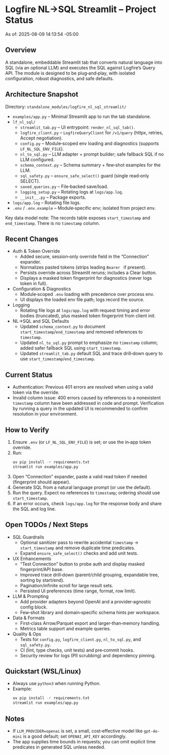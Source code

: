 # Logfire NL→SQL Streamlit – Project Status

As of: 2025-08-09 14:13:54 -05:00

## Overview
A standalone, embeddable Streamlit tab that converts natural language into SQL (via an optional LLM) and executes the SQL against Logfire’s Query API. The module is designed to be plug‑and‑play, with isolated configuration, robust diagnostics, and safe defaults.

## Architecture Snapshot
Directory: `standalone_modules/logfire_nl_sql_streamlit/`

- `examples/app.py` – Minimal Streamlit app to run the tab standalone.
- `lf_nl_sql/`
  - `streamlit_tab.py` – UI entrypoint: `render_nl_sql_tab()`.
  - `logfire_client.py` – `LogfireQueryClient` for `/v1/query` (httpx, retries, Accept negotiation).
  - `config.py` – Module‑scoped env loading and diagnostics (supports `LF_NL_SQL_ENV_FILE`).
  - `nl_to_sql.py` – LLM adapter + prompt builder; safe fallback SQL if no LLM configured.
  - `schema_context.py` – Schema summary + few‑shot examples for the LLM.
  - `sql_safety.py` – `ensure_safe_select()` guard (single read‑only SELECT).
  - `saved_queries.py` – File‑backed save/load.
  - `logging_setup.py` – Rotating logs at `logs/app.log`.
  - `__init__.py` – Package exports.
- `logs/app.log` – Rotating file logs.
- `.env` / `.env.example` – Module‑specific env; isolated from project env.

Key data model note: The records table exposes `start_timestamp` and `end_timestamp`. There is no `timestamp` column.

## Recent Changes
- Auth & Token Override
  - Added secure, session‑only override field in the “Connection” expander.
  - Normalizes pasted tokens (strips leading `Bearer ` if present).
  - Persists override across Streamlit reruns; includes a Clear button.
  - Displays a masked token fingerprint for diagnostics (never logs token in full).
- Configuration & Diagnostics
  - Module‑scoped `.env` loading with precedence over process env.
  - UI displays the loaded env file path; logs record the source.
- Logging
  - Rotating file logs at `logs/app.log` with request timing and error bodies (truncated), plus masked token fingerprint from client init.
- NL→SQL and SQL Defaults
  - Updated `schema_context.py` to document `start_timestamp`/`end_timestamp` and removed references to `timestamp`.
  - Updated `nl_to_sql.py` prompt to emphasize no `timestamp` column; added safer fallback SQL using `start_timestamp`.
  - Updated `streamlit_tab.py` default SQL and trace drill‑down query to use `start_timestamp`/`end_timestamp`.

## Current Status
- Authentication: Previous 401 errors are resolved when using a valid token via the override.
- Invalid column issue: 400 errors caused by references to a nonexistent `timestamp` column have been addressed in code and prompt. Verification by running a query in the updated UI is recommended to confirm resolution in your environment.

## How to Verify
1. Ensure `.env` (or `LF_NL_SQL_ENV_FILE`) is set; or use the in‑app token override.
2. Run:
   ```bash
   uv pip install -r requirements.txt
   streamlit run examples/app.py
   ```
3. Open “Connection” expander, paste a valid read token if needed (fingerprint should appear).
4. Generate SQL from a natural language prompt (or use the default).
5. Run the query. Expect no references to `timestamp`; ordering should use `start_timestamp`.
6. If an error occurs, check `logs/app.log` for the response body and share the SQL and log line.

## Open TODOs / Next Steps
- SQL Guardrails
  - Optional sanitizer pass to rewrite accidental `timestamp` → `start_timestamp` and remove duplicate time predicates.
  - Expand `ensure_safe_select()` checks and add unit tests.
- UX Enhancements
  - “Test Connection” button to probe auth and display masked fingerprint/API base.
  - Improved trace drill‑down (parent/child grouping, expandable tree, sorting by start/end).
  - Pagination/infinite scroll for large result sets.
  - Persisted UI preferences (time range, format, row limit).
- LLM & Prompting
  - Add provider adapters beyond OpenAI and a provider‑agnostic config block.
  - Few‑shot library and domain‑specific schema hints per workspace.
- Data & Formats
  - First‑class Arrow/Parquet export and larger‑than‑memory handling.
  - Metrics table support and example queries.
- Quality & Ops
  - Tests for `config.py`, `logfire_client.py`, `nl_to_sql.py`, and `sql_safety.py`.
  - CI (lint, type checks, unit tests) and pre‑commit hooks.
  - Security review for logs (PII scrubbing) and dependency pinning.

## Quickstart (WSL/Linux)
- Always use `python3` when running Python.
- Example:
  ```bash
  uv pip install -r requirements.txt
  streamlit run examples/app.py
  ```

## Notes
- If `LLM_PROVIDER=openai` is set, a small, cost‑effective model like `gpt-4o-mini` is a good default; set `OPENAI_API_KEY` accordingly.
- The app supplies time bounds in requests; you can omit explicit time predicates in generated SQL unless needed.
